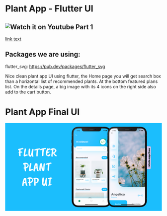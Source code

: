 # Plant App - Flutter UI

## ![Watch it on Youtube Part 1](https://www.youtube.com/watch?v=-87m9PKgfCk&ab_channel=TheCodeMind)
[link text](https://www.youtube.com/watch?v=-87m9PKgfCk&ab_channel=TheCodeMind "# Watch it on Youtube Part 1")

## Packages we are using:

flutter_svg: https://pub.dev/packages/flutter_svg

Nice clean plant app UI using flutter, the Home page you will get search box than a horizontal list of recommended plants. At the bottom featured plans list. On the details page, a big image with its 4 icons on the right side also add to the cart button.

# Plant App Final UI

![](https://github.com/kashif043/Plant-App-Flutter-UI/blob/master/image.png?raw=true)
